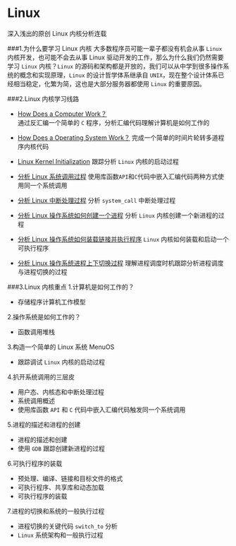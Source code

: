 # Linux
深入浅出的原创 Linux 内核分析连载

###1.为什么要学习 Linux 内核
大多数程序员可能一辈子都没有机会从事 `Linux` 内核开发，也可能不会去从事 Linux 驱动开发的工作，那么为什么我们仍然需要学习 `Linux` 内核？`Linux` 的源码和架构都是开放的，我们可以从中学到很多操作系统的概念和实现原理，`Linux` 的设计哲学体系继承自 `UNIX`，现在整个设计体系已经相当稳定，化繁为简，这也是大部分服务器都使用 `Linux` 的重要原因。

###2.Linux 内核学习线路
 - [How Does a Computer Work？](https://www.shiyanlou.com/courses/reports/192073)   
通过反汇编一个简单的 `C` 程序，分析汇编代码理解计算机是如何工作的  

 - [How Does a Operating System Work？](https://www.shiyanlou.com/courses/reports/192075) 
完成一个简单的时间片轮转多道程序内核代码  

 - [Linux Kernel Initialization](https://www.shiyanlou.com/courses/reports/986686)
跟踪分析 `Linux` 内核的启动过程

 - [分析 Linux 系统调用过程](https://www.shiyanlou.com/courses/reports/1011473)
使用库函数`API`和`C`代码中嵌入汇编代码两种方式使用同一个系统调用

 - [分析 Linux 中断处理过程](https://www.shiyanlou.com/courses/reports/1029839)
分析 `system_call` 中断处理过程

 - [分析 Linux 操作系统如何创建一个进程](https://www.shiyanlou.com/courses/reports/1040235)
分析 `Linux` 内核创建一个新进程的过程

 - [分析 Linux 操作系统如何装载链接并执行程序](https://www.shiyanlou.com/courses/reports/1066981)
`Linux` 内核如何装载和启动一个可执行程序

 - [分析 Linux 操作系统进程上下切换过程](https://www.shiyanlou.com/courses/reports/1085363)
理解进程调度时机跟踪分析进程调度与进程切换的过程

###3.Linux 内核重点
1.计算机是如何工作的？
 - 存储程序计算机工作模型

2.操作系统是如何工作的？
 - 函数调用堆栈

3.构造一个简单的 Linux 系统 MenuOS 
 - 跟踪调试 `Linux` 内核的启动过程

4.扒开系统调用的三层皮
 - 用户态、内核态和中断处理过程
 - 系统调用概述
 - 使用库函数 `API` 和 `C` 代码中嵌入汇编代码触发同一个系统调用

5.进程的描述和进程的创建
 - 进程的描述和创建
 - 使用 `GDB` 跟踪创建新进程的过程

6.可执行程序的装载
 - 预处理、编译、链接和目标文件的格式
 - 可执行程序、共享库和动态加载
 - 可执行程序的装载

7.进程的切换和系统的一般执行过程
 - 进程切换的关键代码 `switch_to` 分析
 - `Linux` 系统架构和一般执行过程
